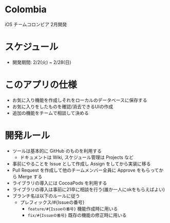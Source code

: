# Colombia
iOS チームコロンビア 2月開発

# スケジュール
  - 開発期間: 2/2(火) ~ 2/28(日)

# このアプリの仕様
  - お気に入り機能を作成しそれをローカルのデータベースに保存する
  - お気に入りをしたものを確認/消去できるUIの作成
  - 追加の機能をチームで相談して決める

# 開発ルール
- ツールは基本的に GitHub のものを利用する
  - ドキュメントは Wiki, スケジュール管理は Projects など
- 事前にやることを Issue として作成し Assign をしてから実装に移る
- Pull Request を作成して他のチームメンバー全員に Approve をもらってから Merge する
- ライブラリの導入には CocoaPods を利用する
- ライブラリの導入は事前に21卒に相談を行う(誰か一人にokをもらえばよい)
- ブランチ名は以下のルールに従う
    - プレフィックス/#{Issueの番号}
      - `feature/#{Issueの番号}` 機能作成時に用いる
      - `fix/#{Issueの番号}` 既存の機能の修正時に用いる
